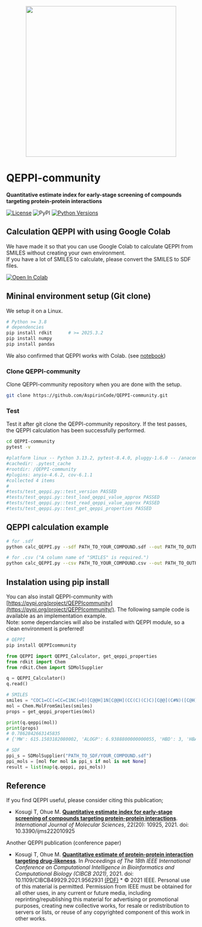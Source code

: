 <p align="center">
  <img src="https://user-images.githubusercontent.com/7370243/135420088-f616adc8-1e92-4d9b-8b53-0b863497244d.png"  width="400px">
</p>

# QEPPI-community
**Quantitative estimate index for early-stage screening of compounds targeting protein-protein interactions**

[![License](https://img.shields.io/badge/license-MIT-green?style=flat-square)](LICENSE)
![PyPI](https://img.shields.io/pypi/v/QEPPIcommunity?style=flat-square)
[![Python Versions](https://img.shields.io/pypi/pyversions/QEPPIcommunity.svg)](https://pypi.org/project/QEPPIcommunity/)

## Calculation QEPPI with using Google Colab
We have made it so that you can use Google Colab to calculate QEPPI from SMILES without creating your own environment.   
If you have a lot of SMILES to calculate, please convert the SMILES to SDF files.  

[![Open In Colab](https://colab.research.google.com/assets/colab-badge.svg)](https://colab.research.google.com/github/AspirinCode/QEPPI-community/blob/main/notebook/QEPPI.ipynb)

## Mininal environment setup (Git clone)
We setup it on a Linux.  

```bash
# Python >= 3.8
# dependencies
pip install rdkit      # >= 2025.3.2
pip install numpy
pip install pandas
```

We also confirmed that QEPPI works with Colab. (see [notebook](https://github.com/AspirinCode/QEPPI-community/blob/main/notebook/QEPPI.ipynb))

### Clone QEPPI-community
Clone QEPPI-community repository when you are done with the setup.

```bash
git clone https://github.com/AspirinCode/QEPPI-community.git
```

### Test
Test it after git clone the QEPPI-community repository. If the test passes, the QEPPI calculation has been successfully performed.  

```bash
cd QEPPI-community
pytest -v

#platform linux -- Python 3.13.2, pytest-8.4.0, pluggy-1.6.0 -- /anaconda3/envs/RDKit313/bin/python3.13
#cachedir: .pytest_cache
#rootdir: /QEPPI-community
#plugins: anyio-4.6.2, cov-6.1.1
#collected 4 items                                                                                                                                                                                                                           
#
#tests/test_qeppi.py::test_version PASSED                                                                                                                                                                                              [ 25%]
#tests/test_qeppi.py::test_load_qeppi_value_approx PASSED                                                                                                                                                                              [ 50%]
#tests/test_qeppi.py::test_read_qeppi_value_approx PASSED                                                                                                                                                                              [ 75%]
#tests/test_qeppi.py::test_get_qeppi_properties PASSED  
```

## QEPPI calculation example
```bash
# for .sdf
python calc_QEPPI.py --sdf PATH_TO_YOUR_COMPOUND.sdf --out PATH_TO_OUTPUT.csv
```
```bash
# for .csv ("A column name of "SMILES" is required.")
python calc_QEPPI.py --csv PATH_TO_YOUR_COMPOUND.csv --out PATH_TO_OUTPUT.csv
```

## Instalation using pip install
You can also install QEPPI-community with [https://pypi.org/project/QEPPIcommunity](https://pypi.org/project/QEPPIcommunity/). The following sample code is available as an implementation example.  
Note: some dependancies will also be installed with QEPPI module, so a clean environment is preferred!
```bash
# QEPPI
pip install QEPPIcommunity
```

```python
from QEPPI import QEPPI_Calculator, get_qeppi_properties
from rdkit import Chem
from rdkit.Chem import SDMolSupplier

q = QEPPI_Calculator()
q.read()

# SMILES
smiles = "COC1=CC(=CC=C1NC(=O)[C@@H]1N[C@@H](CC(C)(C)C)[C@@](C#N)([C@H]1C1=CC=CC(Cl)=C1F)C1=CC=C(Cl)C=C1F)C(O)=O"
mol = Chem.MolFromSmiles(smiles)
props = get_qeppi_properties(mol)

print(q.qeppi(mol))
print(props)
# 0.7862842663145835
# {'MW': 615.1503182080002, 'ALOGP': 6.9388800000000055, 'HBD': 3, 'HBA': 5, 'TPSA': 111.45000000000002, 'ROTB': 7, 'AROM': 3}

# SDF
ppi_s = SDMolSupplier("PATH_TO_SDF/YOUR_COMPOUND.sdf")
ppi_mols = [mol for mol in ppi_s if mol is not None]
result = list(map(q.qeppi, ppi_mols))
```

## Reference
If you find QEPPI useful, please consider citing this publication;
- Kosugi T, Ohue M. [**Quantitative estimate index for early-stage screening of compounds targeting protein-protein interactions**](https://www.mdpi.com/1422-0067/22/20/10925). _International Journal of Molecular Sciences_, 22(20): 10925, 2021. doi: 10.3390/ijms222010925 

Another QEPPI publication (conference paper)
- Kosugi T, Ohue M. [**Quantitative estimate of protein-protein interaction targeting drug-likeness**](https://ieeexplore.ieee.org/abstract/document/9562931/). In _Proceedings of The 18th IEEE International Conference on Computational Intelligence in Bioinformatics and Computational Biology (CIBCB 2021)_, 2021. doi: 10.1109/CIBCB49929.2021.9562931 [(PDF)](https://www.li.c.titech.ac.jp/paper/Kosugi-CIBCB2021.pdf) * © 2021 IEEE. Personal use of this material is permitted. Permission from IEEE must be obtained for all other uses, in any current or future media, including reprinting/republishing this material for advertising or promotional purposes, creating new collective works, for resale or redistribution to servers or lists, or reuse of any copyrighted component of this work in other works.

